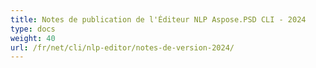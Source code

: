 ```yaml
---
title: Notes de publication de l'Éditeur NLP Aspose.PSD CLI - 2024
type: docs
weight: 40
url: /fr/net/cli/nlp-editor/notes-de-version-2024/
---
```

